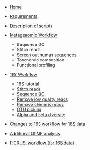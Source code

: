 * [Home](https://github.com/mlangill/microbiome_helper/wiki/Home)
* [Requirements](https://github.com/mlangill/microbiome_helper/wiki/Requirements)
* [Description of scripts](https://github.com/mlangill/microbiome_helper/wiki/Description-of-scripts)
* [Metagenomic Workflow](https://github.com/mlangill/microbiome_helper/wiki/Metagenomic-Workflow)
    * Sequence QC
    * Stitch reads
    * Screen out human sequences
    * Taxonomic composition
    * Functional profiling

* [16S Workflow](https://github.com/mlangill/microbiome_helper/wiki/16S-Workflow)
    * [16S tutorial](https://github.com/mlangill/microbiome_helper/wiki/16S-tutorial)
    * [Stitch reads](https://github.com/mlangill/microbiome_helper/wiki/Stitch-reads)
    * [Sequence QC](https://github.com/mlangill/microbiome_helper/wiki/Sequence-QC)
    * [Remove low quality reads](https://github.com/mlangill/microbiome_helper/wiki/Remove-low-quality-reads)
    * [Remove chimeric reads](https://github.com/mlangill/microbiome_helper/wiki/Remove-chimeric-reads)
    * [OTU picking](https://github.com/mlangill/microbiome_helper/wiki/OTU-picking)
    * [Alpha and beta diversity](https://github.com/mlangill/microbiome_helper/wiki/Alpha-and-beta-diversity)

* [Changes to 16S workflow for 18S data](https://github.com/mlangill/microbiome_helper/wiki/Changes-to-16S-workflow-for-18S-data)

* [Additional QIIME analysis](https://github.com/mlangill/microbiome_helper/wiki/Additional-QIIME-analysis)

* [PICRUSt workflow (for 16S data)](https://github.com/mlangill/microbiome_helper/wiki/PICRUSt-workflow)